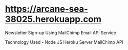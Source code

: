 # https://arcane-sea-38025.herokuapp.com

Newsletter Sign-up Using MailChimp Email API Service

Technology Used -
Node JS
Heroku Server
MailChimp API
